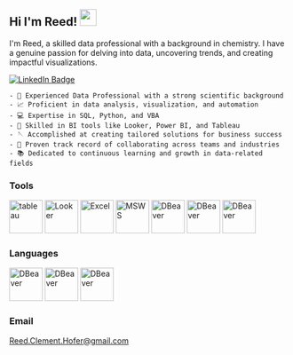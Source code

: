 ## Hi I'm Reed! <img src="https://media.giphy.com/media/hvRJCLFzcasrR4ia7z/giphy.gif" width="30px"/>

I'm Reed, a skilled data professional with a background in chemistry. I have a genuine passion for delving into data, uncovering trends, and creating impactful visualizations.

<div id="badges">
  <a href="https://www.linkedin.com/in/reed-hofer/">
    <img src="https://img.shields.io/badge/LinkedIn-blue?style=for-the-badge&logo=linkedin&logoColor=white" alt="LinkedIn Badge"/>
  </a>
</div>

    - 🧪 Experienced Data Professional with a strong scientific background
    - 📈 Proficient in data analysis, visualization, and automation
    - 💻 Expertise in SQL, Python, and VBA
    - 🧰 Skilled in BI tools like Looker, Power BI, and Tableau
    - 🪡 Accomplished at creating tailored solutions for business success
    - 👟 Proven track record of collaborating across teams and industries
    - 📚 Dedicated to continuous learning and growth in data-related fields

### Tools
<img src="https://dasil.sites.grinnell.edu/wp-content/uploads/2017/01/Tableau-Logo.png" alt="tableau" height="60"/> <img src="https://media.licdn.com/dms/image/D5612AQG_qZMMQLO7-Q/article-cover_image-shrink_600_2000/0/1676926985196?e=2147483647&v=beta&t=5ZFbE26yiX5gJK9fQ6YvvoiNDjBjTei5MLNXtC0A6VE" alt="Looker" height="60"/> <img src="https://logos-world.net/wp-content/uploads/2022/02/Microsoft-Excel-Emblem.png" alt="Excel" height="60"/> <img src="https://partner.microsoft.com/-/media/mssc/mpn/partner/solutions/images/featurecontent-3-column-_500x280_windows_server.ashx?h=280&iar=0&w=500&la=en&hash=8DD80B877119E40C52E4659686958A37" alt="MSWS" height = "60"> <img src="https://usercentrics.com/wp-content/uploads/2021/03/Google-BigQuery.png" alt="DBeaver" height="60"> <img src="https://m.media-amazon.com/images/G/01/AdProductsWebsite/images/blog/AmazonAdvertising.jpg" alt="DBeaver" height="60"> <img src="https://1000logos.net/wp-content/uploads/2017/08/Salesforce-emblem.jpg" alt="DBeaver" height="60">


### Languages
<img src="https://miro.medium.com/v2/resize:fit:1200/1*RK50G3R8xeRtANWAkJE6Mw.png" alt="DBeaver" height="60"> <img src="https://www.python.org/static/community_logos/python-logo-master-v3-TM-flattened.png" alt="DBeaver" height="60"> <img src="https://www.vectorlogo.zone/logos/microsoft_vb/microsoft_vb-ar21.png" alt="DBeaver" height="60">


### Email
Reed.Clement.Hofer@gmail.com
